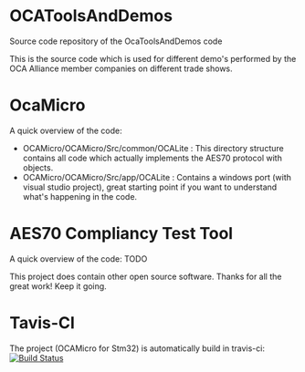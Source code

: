 # OCAToolsAndDemos
Source code repository of the OcaToolsAndDemos code

This is the source code which is used for different demo's performed by the OCA Alliance member companies on different trade shows. 

# OcaMicro

A quick overview of the code:

- OCAMicro/OCAMicro/Src/common/OCALite : This directory structure contains all code which actually implements the AES70 protocol with objects. 
- OCAMicro/OCAMicro/Src/app/OCALite : Contains a windows port (with visual studio project), great starting point if you want to understand what's happening in the code.

# AES70 Compliancy Test Tool

A quick overview of the code:
TODO


This project does contain other open source software. Thanks for all the great work! Keep it going.

# Tavis-CI

The project (OCAMicro for Stm32) is automatically build in travis-ci: [![Build Status](https://secure.travis-ci.org/OCAAlliance/OcaToolsAndDemos.svg?branch=master)](http://travis-ci.org/OCAAlliance/OcaToolsAndDemos)
